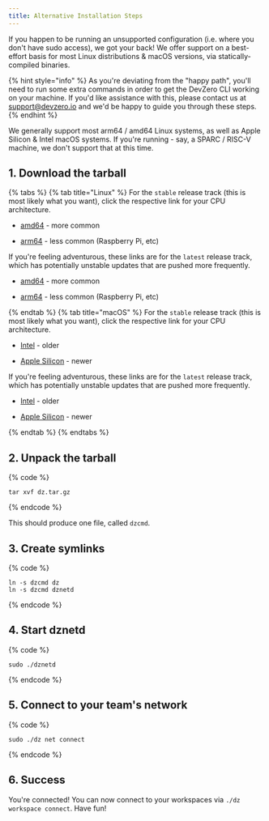 ```yaml
---
title: Alternative Installation Steps
---
```

If you happen to be running an unsupported configuration (i.e. where you don't have sudo access), we got your back! We offer support on a best-effort basis for most Linux distributions & macOS versions, via statically-compiled binaries.

{% hint style="info" %}
As you're deviating from the "happy path", you'll need to run some extra commands in order to get the DevZero CLI working on your machine. If you'd like assistance with this, please contact us at support@devzero.io and we'd be happy to guide you through these steps.
{% endhint %}

We generally support most arm64 / amd64 Linux systems, as well as Apple Silicon & Intel macOS systems. If you're running - say, a SPARC / RISC-V machine, we don't support that at this time.

## 1. Download the tarball

{% tabs %}
{% tab title="Linux" %}
For the `stable` release track (this is most likely what you want), click the respective link for your CPU architecture.

* [amd64](https://get.devzero.io/stable/linux-amd64/dz.tar.gz) - more common

* [arm64](https://get.devzero.io/stable/linux-arm64/dz.tar.gz) - less common (Raspberry Pi, etc)

If you're feeling adventurous, these links are for the `latest` release track, which has potentially unstable updates that are pushed more frequently.

* [amd64](https://get.devzero.io/latest/linux-amd64/dz.tar.gz) - more common

* [arm64](https://get.devzero.io/latest/linux-arm64/dz.tar.gz) - less common (Raspberry Pi, etc)

{% endtab %}
{% tab title="macOS" %}
For the `stable` release track (this is most likely what you want), click the respective link for your CPU architecture.

* [Intel](https://get.devzero.io/stable/darwin-amd64/dz.tar.gz) - older

* [Apple Silicon](https://get.devzero.io/stable/darwin-arm64/dz.tar.gz) - newer

If you're feeling adventurous, these links are for the `latest` release track, which has potentially unstable updates that are pushed more frequently.

* [Intel](https://get.devzero.io/latest/darwin-amd64/dz.tar.gz) - older

* [Apple Silicon](https://get.devzero.io/latest/darwin-arm64/dz.tar.gz) - newer

{% endtab %}
{% endtabs %}

## 2. Unpack the tarball

{% code %}
```
tar xvf dz.tar.gz
```
{% endcode %}

This should produce one file, called `dzcmd`.

## 3. Create symlinks

{% code %}
```
ln -s dzcmd dz
ln -s dzcmd dznetd
```
{% endcode %}

## 4. Start dznetd

{% code %}
```
sudo ./dznetd
```
{% endcode %}

## 5. Connect to your team's network

{% code %}
```
sudo ./dz net connect
```
{% endcode %}

## 6. Success

You're connected! You can now connect to your workspaces via `./dz workspace connect`. Have fun!
